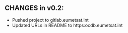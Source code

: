 ## CHANGES in v0.2:

- Pushed project to gitlab.eumetsat.int
- Updated URLs in README to https:ocdb.eumetsat.int